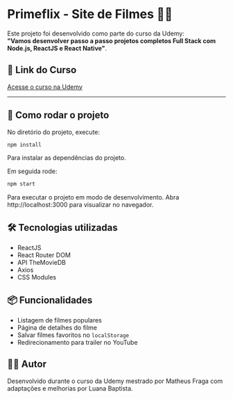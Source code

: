 # Primeflix - Site de Filmes 🎥🍿

Este projeto foi desenvolvido como parte do curso da Udemy:  
**"Vamos desenvolver passo a passo projetos completos Full Stack com Node.js, ReactJS e React Native"**.

## 🔗 Link do Curso

[Acesse o curso na Udemy](https://www.udemy.com/course/dev-fullstack/)

---

## 🚀 Como rodar o projeto

No diretório do projeto, execute:

```bash
npm install
```

Para instalar as dependências do projeto.

Em seguida rode: 
```bash
npm start
```
Para executar o projeto em modo de desenvolvimento.
Abra http://localhost:3000 para visualizar no navegador.

## 🛠️ Tecnologias utilizadas

- ReactJS
- React Router DOM
- API TheMovieDB
- Axios
- CSS Modules

## 📦 Funcionalidades

- Listagem de filmes populares
- Página de detalhes do filme
- Salvar filmes favoritos no `localStorage`
- Redirecionamento para trailer no YouTube

## 👨‍💻 Autor

Desenvolvido durante o curso da Udemy mestrado por Matheus Fraga com adaptações e melhorias por Luana Baptista.
